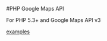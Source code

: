 #PHP Google Maps API

For PHP 5.3+ and Google Maps API v3

[examples](http://galengrover.com/projects/php-google-maps/examples/)